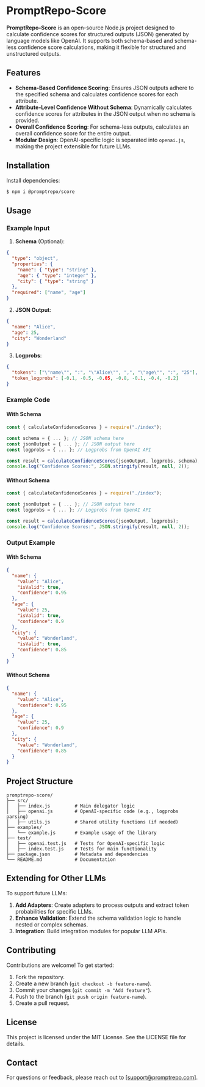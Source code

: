 # PromptRepo-Score

**PromptRepo-Score** is an open-source Node.js project designed to calculate confidence scores for structured outputs (JSON) generated by language models like OpenAI. It supports both schema-based and schema-less confidence score calculations, making it flexible for structured and unstructured outputs.

## Features

- **Schema-Based Confidence Scoring**: Ensures JSON outputs adhere to the specified schema and calculates confidence scores for each attribute.
- **Attribute-Level Confidence Without Schema**: Dynamically calculates confidence scores for attributes in the JSON output when no schema is provided.
- **Overall Confidence Scoring**: For schema-less outputs, calculates an overall confidence score for the entire output.
- **Modular Design**: OpenAI-specific logic is separated into `openai.js`, making the project extensible for future LLMs.

## Installation

Install dependencies:

```bash
$ npm i @promptrepo/score
```

## Usage

### Example Input

1. **Schema** (Optional):

```json
{
  "type": "object",
  "properties": {
    "name": { "type": "string" },
    "age": { "type": "integer" },
    "city": { "type": "string" }
  },
  "required": ["name", "age"]
}
```

2. **JSON Output**:

```json
{
  "name": "Alice",
  "age": 25,
  "city": "Wonderland"
}
```

3. **Logprobs**:

```json
{
  "tokens": ["\"name\"", ":", "\"Alice\"", ",", "\"age\"", ":", "25"],
  "token_logprobs": [-0.1, -0.5, -0.05, -0.8, -0.1, -0.4, -0.2]
}
```

### Example Code

#### With Schema

```javascript
const { calculateConfidenceScores } = require("./index");

const schema = { ... }; // JSON schema here
const jsonOutput = { ... }; // JSON output here
const logprobs = { ... }; // Logprobs from OpenAI API

const result = calculateConfidenceScores(jsonOutput, logprobs, schema);
console.log("Confidence Scores:", JSON.stringify(result, null, 2));
```

#### Without Schema

```javascript
const { calculateConfidenceScores } = require("./index");

const jsonOutput = { ... }; // JSON output here
const logprobs = { ... }; // Logprobs from OpenAI API

const result = calculateConfidenceScores(jsonOutput, logprobs);
console.log("Confidence Scores:", JSON.stringify(result, null, 2));
```

### Output Example

#### With Schema

```json
{
  "name": {
    "value": "Alice",
    "isValid": true,
    "confidence": 0.95
  },
  "age": {
    "value": 25,
    "isValid": true,
    "confidence": 0.9
  },
  "city": {
    "value": "Wonderland",
    "isValid": true,
    "confidence": 0.85
  }
}
```

#### Without Schema

```json
{
  "name": {
    "value": "Alice",
    "confidence": 0.95
  },
  "age": {
    "value": 25,
    "confidence": 0.9
  },
  "city": {
    "value": "Wonderland",
    "confidence": 0.85
  }
}
```

## Project Structure

```
promptrepo-score/
├── src/
│   ├── index.js         # Main delegator logic
│   ├── openai.js        # OpenAI-specific code (e.g., logprobs parsing)
│   ├── utils.js         # Shared utility functions (if needed)
├── examples/
│   └── example.js       # Example usage of the library
├── test/
│   ├── openai.test.js   # Tests for OpenAI-specific logic
│   ├── index.test.js    # Tests for main functionality
├── package.json         # Metadata and dependencies
└── README.md            # Documentation
```

## Extending for Other LLMs

To support future LLMs:

1. **Add Adapters**: Create adapters to process outputs and extract token probabilities for specific LLMs.
2. **Enhance Validation**: Extend the schema validation logic to handle nested or complex schemas.
3. **Integration**: Build integration modules for popular LLM APIs.

## Contributing

Contributions are welcome! To get started:

1. Fork the repository.
2. Create a new branch (`git checkout -b feature-name`).
3. Commit your changes (`git commit -m "Add feature"`).
4. Push to the branch (`git push origin feature-name`).
5. Create a pull request.

## License

This project is licensed under the MIT License. See the LICENSE file for details.

## Contact

For questions or feedback, please reach out to [support@promptrepo.com].
